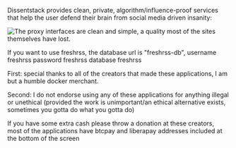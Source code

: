 Dissentstack provides clean, private, algorithm/influence-proof services that help the user defend their brain from social media driven insanity:

![The proxy interfaces are clean and simple, a quality most of the sites themselves have lost.](https://files.catbox.moe/21vf9w.png)

If you want to use freshrss, the database url is "freshrss-db", username freshrss password freshrss database freshrss

First: special thanks to all of the creators that made these applications, I am but a humble docker merchant.

Second: I do not endorse using any of these applications for anything illegal or unethical (provided the work is unimportant/an ethical alternative exists, sometimes you gotta do what you gotta do)

If you have some extra cash please throw a donation at these creators, most of the applications have btcpay and liberapay addresses included at the bottom of the screen
